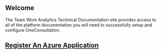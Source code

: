 ## Welcome

The Team Work Analytics Technical Documentation site provides access to all of the platform documentation you will need to successfully setup and configure OneConsultation.

## [Register An Azure Application](readme.md)

